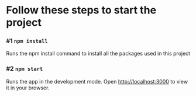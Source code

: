 # Follow these steps to start the project

### #1 `npm install`
Runs the npm install command to install all the packages used in this project

### #2 `npm start`

Runs the app in the development mode.
Open [http://localhost:3000](http://localhost:3000) to view it in your browser.

